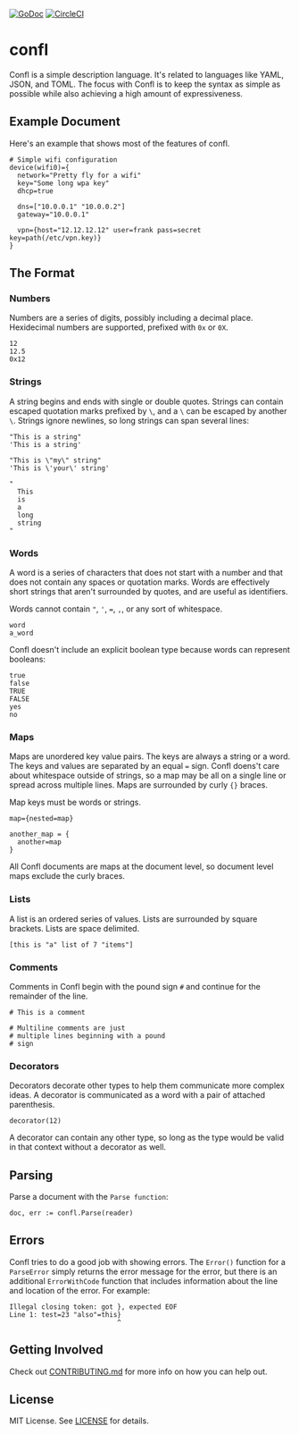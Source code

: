 [![GoDoc](https://img.shields.io/badge/godoc-reference-5272B4.svg)](https://godoc.org/github.com/nalanj/confl)
[![CircleCI](https://circleci.com/gh/nalanj/confl.svg?style=shield)](https://circleci.com/gh/nalanj/confl)

# confl

Confl is a simple description language. It's related to languages like YAML,
JSON, and TOML. The focus with Confl is to keep the syntax as simple as
possible while also achieving a high amount of expressiveness.

## Example Document

Here's an example that shows most of the features of confl.

```
# Simple wifi configuration
device(wifi0)={
  network="Pretty fly for a wifi"
  key="Some long wpa key"
  dhcp=true

  dns=["10.0.0.1" "10.0.0.2"]
  gateway="10.0.0.1"

  vpn={host="12.12.12.12" user=frank pass=secret key=path(/etc/vpn.key)}
}
```

## The Format

### Numbers

Numbers are a series of digits, possibly including a decimal place. Hexidecimal
numbers are supported, prefixed with `0x` or `0X`.

```
12
12.5
0x12
```

### Strings

A string begins and ends with single or double quotes. Strings can contain
escaped quotation marks prefixed by `\`, and a `\` can be escaped by another
`\`. Strings ignore newlines, so long strings can span several lines:

```
"This is a string"
'This is a string'

"This is \"my\" string"
'This is \'your\' string'

"
  This
  is
  a
  long
  string
"
```

### Words

A word is a series of characters that does not start with a number and that
does not contain any spaces or quotation marks. Words are effectively short
strings that aren't surrounded by quotes, and are useful as identifiers.

Words cannot contain `"`, `'`, `=`, `,`, or any sort of whitespace.

```
word
a_word
```

Confl doesn't include an explicit boolean type because words can represent
booleans:

```
true
false
TRUE
FALSE
yes
no
```

### Maps

Maps are unordered key value pairs. The keys are always a string or a word.
The keys and values are separated by an equal `=` sign. Confl doens't care
about whitespace outside of strings, so a map may be all on a single line or
spread across multiple lines. Maps are surrounded by curly `{}` braces.

Map keys must be words or strings.

```
map={nested=map}

another_map = {
  another=map
}
```

All Confl documents are maps at the document level, so document level maps
exclude the curly braces.

### Lists

A list is an ordered series of values. Lists are surrounded by square brackets.
Lists are space delimited.

```
[this is "a" list of 7 "items"]
```

### Comments

Comments in Confl begin with the pound sign `#` and continue for the remainder
of the line.

```
# This is a comment

# Multiline comments are just
# multiple lines beginning with a pound
# sign
```

### Decorators

Decorators decorate other types to help them communicate more complex ideas. A
decorator is communicated as a word with a pair of attached parenthesis.

```
decorator(12)
```

A decorator can contain any other type, so long as the type would be valid in
that context without a decorator as well.

## Parsing

Parse a document with the `Parse function`:

```
doc, err := confl.Parse(reader)
```

## Errors

Confl tries to do a good job with showing errors. The `Error()` function for a
`ParseError` simply returns the error message for the error, but there is an
additional `ErrorWithCode` function that includes information about the line
and location of the error. For example:

```
Illegal closing token: got }, expected EOF
Line 1: test=23 "also"=this}
                           ^
```

## Getting Involved

Check out
[CONTRIBUTING.md](https://github.com/nalanj/confl/blob/master/CONTRIBUTING.md)
for more info on how you can help out.

## License

MIT License. See [LICENSE](https://github.com/nalanj/confl/blob/master/LICENSE)
for details.
